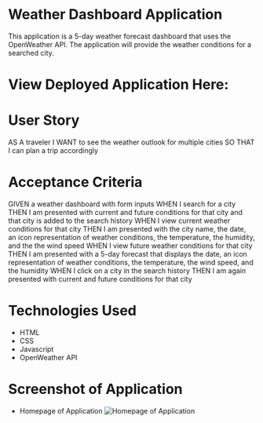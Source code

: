 # Weather Dashboard Application
This application is a 5-day weather forecast dashboard that uses the OpenWeather API. The application will provide the weather conditions for a searched city. 

# View Deployed Application Here:

# User Story
AS A traveler
I WANT to see the weather outlook for multiple cities
SO THAT I can plan a trip accordingly

# Acceptance Criteria 
GIVEN a weather dashboard with form inputs
WHEN I search for a city
THEN I am presented with current and future conditions for that city and that city is added to the search history
WHEN I view current weather conditions for that city
THEN I am presented with the city name, the date, an icon representation of weather conditions, the temperature, the humidity, and the the wind speed
WHEN I view future weather conditions for that city
THEN I am presented with a 5-day forecast that displays the date, an icon representation of weather conditions, the temperature, the wind speed, and the humidity
WHEN I click on a city in the search history
THEN I am again presented with current and future conditions for that city

# Technologies Used
* HTML
* CSS
* Javascript
* OpenWeather API

# Screenshot of Application

* Homepage of Application
![Homepage of Application](assets/images/jate-text-editor.png)